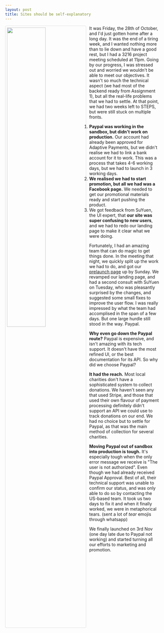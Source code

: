 ```yaml
---
layout: post
title: Sites should be self-explanatory
---
```

<img style="min-width: 200px; width: 50%; float: left; border: 1px solid #ddd; border-radius: 4px; padding: 5px; margin-right: 10px" src="{{ site.url }}/images/howdoesgffwork-nobg.png">
It was Friday, the 28th of October, and I'd just gotten home after a long day. It was the end of a tiring week, and I wanted nothing more than to lie down and have a good rest, but I had a 3216 project meeting scheduled at 11pm. Going by our progress, I was stressed out and worried we wouldn't be able to meet our objectives. It wasn't so much the technical aspect (we had most of the backend ready from Assignment 1), but all the real-life problems that we had to settle. At that point, we had two weeks left to STEPS, but were still stuck on multiple fronts. 

1. **Paypal was working in the sandbox, but didn't work on production.** Our account had already been approved for Adaptive Payments, but we didn't realise we had to link a bank account for it to work. This was a process that takes 4-6 working days, but we had to launch in 3 working days.
2. **We realised we had to start promotion, but all we had was a Facebook page.** We needed to get our promotional materials ready and start pushing the product.
3. We got feedback from SuYuen, the UI expert, that **our site was super confusing to new users**, and we had to redo our landing page to make it clear what we were doing.

Fortunately, I had an amazing team that can do magic to get things done. In the meeting that night, we quickly split up the work we had to do, and got our [prelaunch page](https://giveforfree.sg/prelaunch) up by Sunday. We revamped our landing page, and had a second consult with SuYuen on Tuesday, who was pleasantly surprised by the changes, and suggested some small fixes to improve the user flow. I was really impressed by what the team had accomplised in the span of a few days. But one large hurdle still stood in the way. Paypal.

**Why even go down the Paypal route?** Paypal is expensive, and isn't amazing with its tech support. It doesn't have the most refined UI, or the best documentation for its API. So why did we choose Paypal?

**It had the reach.** Most local charities don't have a sophisticated system to collect donations. We haven't seen any that used Stripe, and those that used their own flavour of payment processing definitely didn't support an API we could use to track donations on our end. We had no choice but to settle for Paypal, as that was the main method of collection for several charities.

**Moving Paypal out of sandbox into production is tough.** It's especially tough when the only error message we receive is "The user is not authorized". Even though we had already received Paypal Approval. Best of all, their technical support was unable to confirm our status, and was only able to do so by contacting the US-based team. It took us two days to fix it and when it finally worked, we were in metaphorical tears. (sent a lot of *tear* emojis through whatsapp)

We finally launched on 3rd Nov (one day late due to Paypal not working) and started turning all our efforts to marketing and promotion. 



